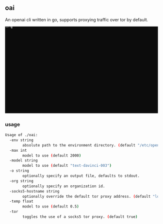 ## oai

An openai cli written in go, supports proxying traffic over
tor by default.

<p float="left" align="middle">
<img src="./oai.svg" />
</p>

### usage
```bash
Usage of ./oai:
  -env string
        absolute path to the environment directory. (default "/etc/openai")
  -max int
        model to use (default 2000)
  -model string
        model to use (default "text-davinci-003")
  -o string
        optionally specify an output file, defaults to stdout.
  -org string
        optionally specify an organization id.
  -socks5-hostname string
        optionally override the default tor proxy address. (default "localhost:9050")
  -temp float
        model to use (default 0.5)
  -tor
        toggles the use of a socks5 tor proxy. (default true)
```

